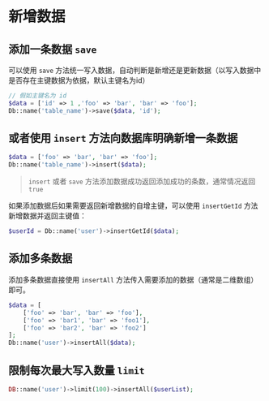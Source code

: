 # 新增数据

## 添加一条数据 `save`

可以使用 `save` 方法统一写入数据，自动判断是新增还是更新数据（以写入数据中是否存在主键数据为依据，默认主键名为id）

```php
// 假如主键名为 id
$data = ['id' => 1 ,'foo' => 'bar', 'bar' => 'foo'];
Db::name('table_name')->save($data, 'id');
```

## 或者使用 `insert` 方法向数据库明确新增一条数据

```php
$data = ['foo' => 'bar', 'bar' => 'foo'];
Db::name('table_name')->insert($data);
```

> `insert` 或者 `save` 方法添加数据成功返回添加成功的条数，通常情况返回 `true`

如果添加数据后如果需要返回新增数据的自增主键，可以使用 `insertGetId` 方法新增数据并返回主键值：

```php
$userId = Db::name('user')->insertGetId($data);
```

## 添加多条数据

添加多条数据直接使用 `insertAll` 方法传入需要添加的数据（通常是二维数组）即可。

```php
$data = [
    ['foo' => 'bar', 'bar' => 'foo'],
    ['foo' => 'bar1', 'bar' => 'foo1'],
    ['foo' => 'bar2', 'bar' => 'foo2']
];
Db::name('user')->insertAll($data);
```

## 限制每次最大写入数量 `limit`

```php
DB::name('user')->limit(100)->insertAll($userList);
```
